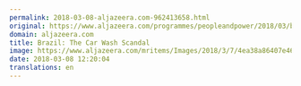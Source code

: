 ```yaml
---
permalink: 2018-03-08-aljazeera.com-962413658.html
original: https://www.aljazeera.com/programmes/peopleandpower/2018/03/brazil-car-wash-scandal-180307105602756.html
domain: aljazeera.com
title: Brazil: The Car Wash Scandal
image: https://www.aljazeera.com/mritems/Images/2018/3/7/4ea38a86407e4614b9bb168d3eff10f2_18.jpg
date: 2018-03-08 12:20:04
translations: en
---
```


